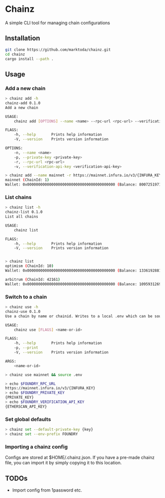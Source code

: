 # Chainz

A simple CLI tool for managing chain configurations

## Installation

```bash
git clone https://github.com/marktoda/chainz.git
cd chainz
cargo install --path .
```

## Usage

### Add a new chain
```bash
> chainz add -h
chainz-add 0.1.0
Add a new chain

USAGE:
    chainz add [OPTIONS] --name <name> --rpc-url <rpc-url> --verification-api-key <verification-api-key>

FLAGS:
    -h, --help       Prints help information
    -V, --version    Prints version information

OPTIONS:
    -n, --name <name>
    -p, --private-key <private-key>
    -r, --rpc-url <rpc-url>
    -v, --verification-api-key <verification-api-key>

> chainz add --name mainnet -r https://mainnet.infura.io/v3/{INFURA_KEY} -v {ETHERSCAN_API_KEY}
mainnet (ChainId: 1)
Wallet: 0x0000000000000000000000000000000000000000 (Balance: 80072519714480901)
```

### List chains
```bash
> chainz list -h
chainz-list 0.1.0
List all chains

USAGE:
    chainz list

FLAGS:
    -h, --help       Prints help information
    -V, --version    Prints version information


> chainz list
optimism (ChainId: 10)
Wallet: 0x0000000000000000000000000000000000000000 (Balance: 1336192881671202)

arbitrum (ChainId: 42161)
Wallet: 0x0000000000000000000000000000000000000000 (Balance: 10959312699843000)
```

### Switch to a chain
```bash
> chainz use -h
chainz-use 0.1.0
Use a chain by name or chainid. Writes to a local .env which can be sourced

USAGE:
    chainz use [FLAGS] <name-or-id>

FLAGS:
    -h, --help       Prints help information
    -p, --print
    -V, --version    Prints version information

ARGS:
    <name-or-id>

> chainz use mainnet && source .env

> echo $FOUNDRY_RPC_URL
https://mainnet.infura.io/v3/{INFURA_KEY}
> echo $FOUNDRY_PRIVATE_KEY
{PRIVATE_KEY}
> echo $FOUNDRY_VERIFICATION_API_KEY
{ETHERSCAN_API_KEY}
```

### Set global defaults
```bash
> chainz set --default-private-key {key}
> chainz set --env-prefix FOUNDRY
```

### Importing a chainz config
Configs are stored at $HOME/.chainz.json. If you have a pre-made chainz file, you can import it by simply copying it to this location.

## TODOs
- Import config from 1password etc.
